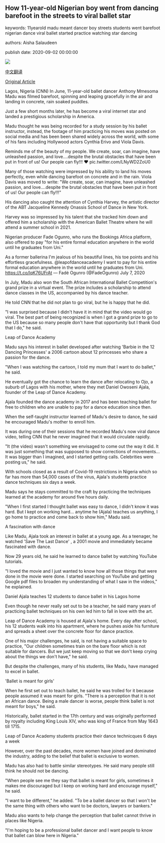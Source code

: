 ## How 11-year-old Nigerian boy went from dancing barefoot in the streets to viral ballet star

keywords: 11yearold madu meant dancer boy streets students went barefoot nigerian dance viral ballet started practice watching star dancing

authors: Aisha Salaudeen

publish date: 2020-09-02 00:00:00

![](https://cdn.cnn.com/cnnnext/dam/assets/200901081029-01-viral-ballet-dancer-nigeria-super-tease.jpg)

[中文翻译](How%2011-year-old%20Nigerian%20boy%20went%20from%20dancing%20barefoot%20in%20the%20streets%20to%20viral%20ballet%20star_zh.md)

[Original Article](https://edition.cnn.com/2020/09/02/africa/viral-ballet-dancer-nigeria/index.html)

Lagos, Nigeria (CNN) In June, 11-year-old ballet dancer Anthony Mmesoma Madu was filmed barefoot, spinning and leaping gracefully in the air and landing in concrete, rain soaked puddles.

Just a few short months later, he has become a viral internet star and landed a prestigious scholarship in America.

Madu thought he was being recorded for a study session by his ballet instructor, instead, the footage of him practicing his moves was posted on social media and has been been shared widely across the world, with some of his fans including Hollywood actors Cynthia Erivo and Viola Davis.

Reminds me of the beauty of my people. We create, soar, can imagine, have unleashed passion, and love....despite the brutal obstacles that have been put in front of us\! Our people can fly\!\!\! ❤ pic.twitter.com/LNyWD2ZoU0

Many of those watching were impressed by his ability to land his moves perfectly, even while dancing barefoot on concrete and in the rain. Viola Davis was moved to write: "We create, soar, can imagine, have unleashed passion, and love....despite the brutal obstacles that have been put in front of us\! Our people can fly\!\!\!"

His dancing also caught the attention of Cynthia Harvey, the artistic director of the ABT Jacqueline Kennedy Onassis School of Dance in New York.

Harvey was so impressed by his talent that she tracked him down and offered him a scholarship with the American Ballet Theatre where he will attend a summer school in 2021.

Nigerian producer Fade Ogunro, who runs the Bookings Africa platform, also offered to pay "for his entire formal education anywhere in the world until he graduates from Uni."

As a former ballerina I'm jealous of his beautiful lines, his toe points and his effortless gracefulness. @leapofdanceacademy I want to pay for his entire formal education anywhere in the world until he graduates from Uni. https://t.co/lqK76UFrAt — Fadé Ogunro (@FadeOgunro) July 7, 2020

In July, Madu also won the South African International Ballet Competition's grand prize in a virtual event. The prize includes a scholarship to attend dance classes in the US, accompanied by his dance teacher.

He told CNN that he did not plan to go viral, but he is happy that he did.

"I was surprised because I didn't have it in mind that the video would go viral. The best part of being recognized is when I got a grand prize to go to the US because so many people don't have that opportunity but I thank God that I do," he said.

Leap of Dance Academy

Madu says his interest in ballet developed after watching 'Barbie in the 12 Dancing Princesses' a 2006 cartoon about 12 princesses who share a passion for the dance.

"When I was watching the cartoon, I told my mum that I want to do ballet," he said.

He eventually got the chance to learn the dance after relocating to Ojo, a suburb of Lagos with his mother, where they met Daniel Owoseni Ajala, founder of the Leap of Dance Academy.

Ajala founded the dance academy in 2017 and has been teaching ballet for free to children who are unable to pay for a dance education since then.

When the self-taught instructor learned of Madu's desire to dance, he said he encouraged Madu's mother to enroll him.

It was during one of their sessions that he recorded Madu's now viral dance video, telling CNN that he never imagined that it would circulate rapidly.

"It (the video) wasn't something we envisaged to come out the way it did. It was just something that was supposed to show corrections of movements... It was bigger than I imagined, and I started getting calls. Celebrities were posting us," he said.

With schools closed as a result of Covid-19 restrictions in Nigeria which so far has more than 54,000 cases of the virus, Ajala's students practice dance techniques six days a week.

Madu says he stays committed to the craft by practicing the techniques learned at the academy for around five hours daily.

"When I first started I thought ballet was easy to dance, I didn't know it was hard. But I kept on working hard... anytime he (Ajala) teaches us anything, I go home to practice and come back to show him," Madu said.

A fascination with dance

Like Madu, Ajala took an interest in ballet at a young age. As a teenager, he watched 'Save The Last Dance' , a 2001 movie and immediately became fascinated with dance.

Now 29 years old, he said he learned to dance ballet by watching YouTube tutorials.

"I loved the movie and I just wanted to know how all those things that were done in the movie were done. I started searching on YouTube and getting Google pdf files to broaden my understanding of what I saw in the videos," he explained.

Daniel Ajala teaches 12 students to dance ballet in his Lagos home

Even though he never really set out to be a teacher, he said many years of practicing ballet techniques on his own led him to fall in love with the art.

Leap of Dance Academy is housed at Ajala's home. Every day after school, his 12 students walk into his apartment, where he pushes aside his furniture and spreads a sheet over the concrete floor for dance practice.

One of his major challenges, he said, is not having a suitable space to practice, "Our children sometimes train on the bare floor which is not suitable for dancers. But we just keep moving so that we don't keep crying about the things we don't have," he said.

But despite the challenges, many of his students, like Madu, have managed to excel in ballet.

'Ballet is meant for girls'

When he first set out to teach ballet, he said he was trolled for it because people assumed it was meant for girls. "There is a perception that it is not an African dance. Being a male dancer is worse, people think ballet is not meant for boys," he said.



Historically, ballet started in the 17th century and was originally performed by royalty including King Louis XIV, who was king of France from May 1643 till 1715.

Leap of Dance Academy students practice their dance technicques 6 days a week

However, over the past decades, more women have joined and dominated the industry, adding to the belief that ballet is exclusive to women.

Madu has also had to battle similar stereotypes. He said many people still think he should not be dancing.

"When people see me they say that ballet is meant for girls, sometimes it makes me discouraged but I keep on working hard and encourage myself," he said.

"I want to be different," he added. "To be a ballet dancer so that I won't be the same thing with others who want to be doctors, lawyers or bankers."

Madu also wants to help change the perception that ballet cannot thrive in places like Nigeria.

"I'm hoping to be a professional ballet dancer and I want people to know that ballet can blow here in Nigeria."